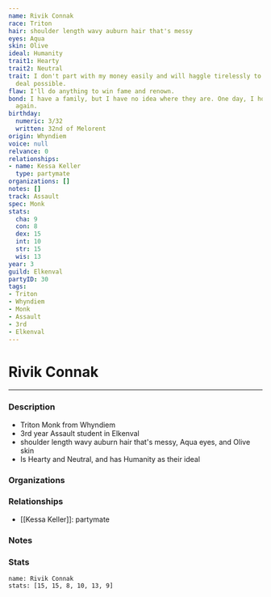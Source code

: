 ```yaml
---
name: Rivik Connak
race: Triton
hair: shoulder length wavy auburn hair that's messy
eyes: Aqua
skin: Olive
ideal: Humanity
trait1: Hearty
trait2: Neutral
trait: I don't part with my money easily and will haggle tirelessly to get the best
  deal possible.
flaw: I'll do anything to win fame and renown.
bond: I have a family, but I have no idea where they are. One day, I hope to see them
  again.
birthday:
  numeric: 3/32
  written: 32nd of Melorent
origin: Whyndiem
voice: null
relvance: 0
relationships:
- name: Kessa Keller
  type: partymate
organizations: []
notes: []
track: Assault
spec: Monk
stats:
  cha: 9
  con: 8
  dex: 15
  int: 10
  str: 15
  wis: 13
year: 3
guild: Elkenval
partyID: 30
tags:
- Triton
- Whyndiem
- Monk
- Assault
- 3rd
- Elkenval
---
```

# Rivik Connak
---
### Description
- Triton Monk from Whyndiem
- 3rd year Assault student in Elkenval
- shoulder length wavy auburn hair that's messy, Aqua eyes, and Olive skin
- Is Hearty and Neutral, and has Humanity as their ideal

### Organizations

### Relationships
- [[Kessa Keller]]: partymate

### Notes

### Stats
```statblock
name: Rivik Connak
stats: [15, 15, 8, 10, 13, 9]
```